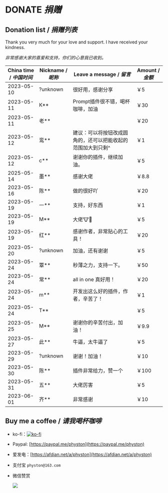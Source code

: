 # DONATE *捐赠*

## Donation list / *捐赠列表*

Thank you very much for your love and support. I have received your kindness.

*非常感谢大家的喜爱和支持，你们的心意我已收到。*

| China time / *中国时间* | Nickname / *昵称* | Leave a message / *留言*         | Amount / *金额* |
|---------------------|-----------------|--------------------------------|---------------|
| 2023-05-10          | ?unknown        | 很好用，感谢分享                       | ￥5            |
| 2023-05-11          | K**             | Prompt插件很不错，喝杯咖啡，加油            | ￥30           |
| 2023-05-11          | 老**             |                                | ￥20           |
| 2023-05-12          | 鸾**             | 建议：可以将按钮改成圆角的，还可以把能收起的范围加大到只剩^ | ￥1            |
| 2023-05-12          | c**             | 谢谢你的插件，继续加油。                   | ￥5            |
| 2025-05-14          | 墨**             | 感谢大佬                           | ￥8.8          |
| 2023-05-16          | 陈**             | 做的很好吖                          | ￥20           |
| 2023-05-19          | 一**             | 支持，好东西                         | ￥1            |
| 2023-05-19          | M**             | 大佬🐮🍺                         | ￥5            |
| 2023-05-19          | 红**             | 感谢作者，非常贴心的工具！                  | ￥20           |
| 2023-05-20          | ?unknown        | 加油，还有谢谢                        | ￥5            |
| 2023-05-24          | 覃**             | 秒薄之力，支持一下。                     | ￥50           |
| 2023-05-24          | 常**             | all in one 真好用！                | ￥20           |
| 2023-05-24          | m**             | 开发出这么好的插件，作者，辛苦了！              | ￥1            |
| 2023-05-24          | T**             |                                | ￥5            |
| 2023-05-25          | M**             | 谢谢你的辛苦付出，加油！                   | ￥9.9          |
| 2023-05-27          | 此**             | 牛逼，太牛逼了                        | ￥5            |
| 2023-05-29          | ?unknown        | 谢谢！加油！                         | ￥10           |
| 2023-05-30          | 陈**             | 插件非常给力，赞一个                     | ￥100          |
| 2023-05-31          | 五**             | 大佬厉害                           | ￥5            |
| 2023-06-01          | 齐**             | 非常感谢                           | ￥10           |

## Buy me a coffee / *请我喝杯咖啡*

- ko-fi：[![ko-fi](https://ko-fi.com/img/githubbutton_sm.svg)](https://ko-fi.com/physton)
- Paypal: [https://paypal.me/physton](https://paypal.me/physton)


- 爱发电：[https://afdian.net/a/physton](https://afdian.net/a/physton)
- 支付宝 `physton@163.com`
- 微信赞赏

  ![](https://raw.githubusercontent.com/Physton/sd-webui-prompt-all-in-one-assets/main/images/donate-wechat.jpg)